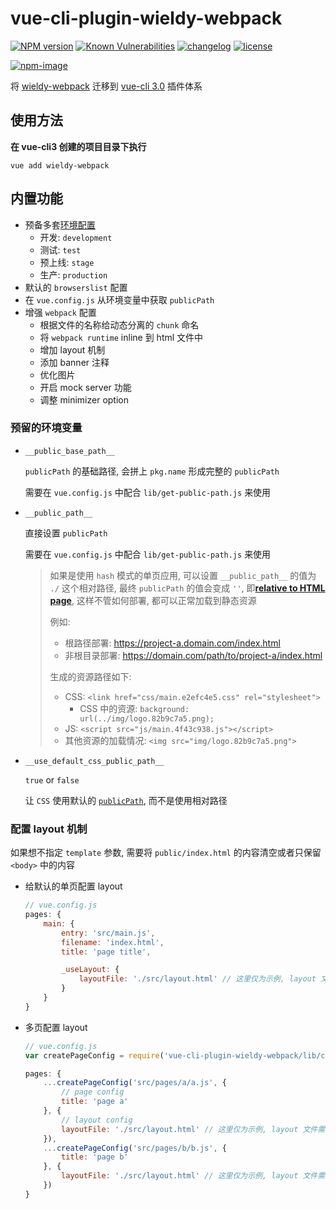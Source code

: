 # vue-cli-plugin-wieldy-webpack

[![NPM version][npm-image]][npm-url] [![Known Vulnerabilities][vulnerabilities-status-image]][vulnerabilities-status-url] [![changelog][changelog-image]][changelog-url] [![license][license-image]][license-url]

[vulnerabilities-status-image]: https://snyk.io/test/npm/vue-cli-plugin-wieldy-webpack/badge.svg
[vulnerabilities-status-url]: https://snyk.io/test/npm/vue-cli-plugin-wieldy-webpack
[npm-image]: https://img.shields.io/npm/v/vue-cli-plugin-wieldy-webpack.svg?style=flat-square
[npm-url]: https://npmjs.org/package/vue-cli-plugin-wieldy-webpack
[license-image]: https://img.shields.io/github/license/ufologist/vue-cli-plugin-wieldy-webpack.svg
[license-url]: https://github.com/ufologist/vue-cli-plugin-wieldy-webpack/blob/master/LICENSE
[changelog-image]: https://img.shields.io/badge/CHANGE-LOG-blue.svg?style=flat-square
[changelog-url]: https://github.com/ufologist/vue-cli-plugin-wieldy-webpack/blob/master/CHANGELOG.md

[![npm-image](https://nodei.co/npm/vue-cli-plugin-wieldy-webpack.png?downloads=true&downloadRank=true&stars=true)](https://npmjs.com/package/vue-cli-plugin-wieldy-webpack)

将 [wieldy-webpack](https://github.com/ufologist/wieldy-webpack) 迁移到 [vue-cli 3.0](vue-cli3.md) 插件体系

## 使用方法

**在 vue-cli3 创建的项目目录下执行**

```
vue add wieldy-webpack
```

## 内置功能

* 预备多套[环境配置](https://cli.vuejs.org/zh/guide/mode-and-env.html)
  * 开发: `development`
  * 测试: `test`
  * 预上线: `stage`
  * 生产: `production`
* 默认的 `browserslist` 配置
* 在 `vue.config.js` 从环境变量中获取 `publicPath`
* 增强 `webpack` 配置
  * 根据文件的名称给动态分离的 `chunk` 命名
  * 将 `webpack runtime` inline 到 html 文件中
  * 增加 layout 机制
  * 添加 banner 注释
  * 优化图片
  * 开启 mock server 功能
  * 调整 minimizer option

### 预留的环境变量

* `__public_base_path__`

  `publicPath` 的基础路径, 会拼上 `pkg.name` 形成完整的 `publicPath`
  
  需要在 `vue.config.js` 中配合 `lib/get-public-path.js` 来使用
* `__public_path__`

  直接设置 `publicPath`
  
  需要在 `vue.config.js` 中配合 `lib/get-public-path.js` 来使用

  > 如果是使用 `hash` 模式的单页应用, 可以设置 `__public_path__` 的值为 `./` 这个相对路径, 最终 `publicPath` 的值会变成 `''`, 即[**relative to HTML page**](https://webpack.js.org/configuration/output/#outputpublicpath), 这样不管如何部署, 都可以正常加载到静态资源
  >
  > 例如:
  > * 根路径部署: https://project-a.domain.com/index.html
  > * 非根目录部署: https://domain.com/path/to/project-a/index.html
  >
  > 生成的资源路径如下:
  > * CSS: `<link href="css/main.e2efc4e5.css" rel="stylesheet">`
  >   * CSS 中的资源: `background: url(../img/logo.82b9c7a5.png);`
  > * JS: `<script src="js/main.4f43c938.js"></script>`
  > * 其他资源的加载情况: `<img src="img/logo.82b9c7a5.png">`
* `__use_default_css_public_path__`

  `true` or `false`

  让 `CSS` 使用默认的 [`publicPath`](https://github.com/webpack-contrib/mini-css-extract-plugin#publicpath), 而不是使用相对路径

### 配置 layout 机制

如果想不指定 `template` 参数, 需要将 `public/index.html` 的内容清空或者只保留 `<body>` 中的内容

* 给默认的单页配置 layout
  ```javascript
  // vue.config.js
  pages: {
      main: {
          entry: 'src/main.js',
          filename: 'index.html',
          title: 'page title',

          _useLayout: {
              layoutFile: './src/layout.html' // 这里仅为示例, layout 文件需要自己去指定
          }
      }
  }
  ```
* 多页配置 layout

  ```javascript
  // vue.config.js
  var createPageConfig = require('vue-cli-plugin-wieldy-webpack/lib/create-page-config.js');

  pages: {
      ...createPageConfig('src/pages/a/a.js', {
          // page config
          title: 'page a'
      }, {
          // layout config
          layoutFile: './src/layout.html' // 这里仅为示例, layout 文件需要自己去指定
      }),
      ...createPageConfig('src/pages/b/b.js', {
          title: 'page b'
      }, {
          layoutFile: './src/layout.html' // 这里仅为示例, layout 文件需要自己去指定
      })
  }
  ```